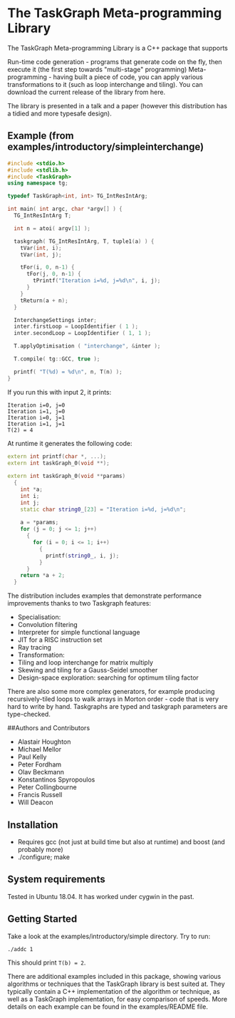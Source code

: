 # The TaskGraph Meta-programming Library

The TaskGraph Meta-programming Library is a C++ package that supports

Run-time code generation - programs that generate code on the fly, then execute it (the first step towards "multi-stage" programming)
Meta-programming - having built a piece of code, you can apply various transformations to it (such as loop interchange and tiling).
You can download the current release of the library from here.

The library is presented in a talk and a paper (however this distribution has a tidied and more typesafe design).

## Example (from examples/introductory/simpleinterchange)
```C++ 
#include <stdio.h>
#include <stdlib.h>
#include <TaskGraph>
using namespace tg;

typedef TaskGraph<int, int> TG_IntResIntArg;

int main( int argc, char *argv[] ) {
  TG_IntResIntArg T;

  int n = atoi( argv[1] );

  taskgraph( TG_IntResIntArg, T, tuple1(a) ) {
    tVar(int, i);
    tVar(int, j);

    tFor(i, 0, n-1) {
      tFor(j, 0, n-1) {
        tPrintf("Iteration i=%d, j=%d\n", i, j);
      }
    }
    tReturn(a + n);
  }

  InterchangeSettings inter;
  inter.firstLoop = LoopIdentifier ( 1 );
  inter.secondLoop = LoopIdentifier ( 1, 1 );

  T.applyOptimisation ( "interchange", &inter );

  T.compile( tg::GCC, true );

  printf( "T(%d) = %d\n", n, T(n) );
}
```
If you run this with input 2, it prints:
``` 
Iteration i=0, j=0
Iteration i=1, j=0
Iteration i=0, j=1
Iteration i=1, j=1
T(2) = 4
```
At runtime it generates the following code:
```C++
extern int printf(char *, ...);
extern int taskGraph_0(void **);
 
extern int taskGraph_0(void **params)
  {
    int *a;
    int i;
    int j;
    static char string0_[23] = "Iteration i=%d, j=%d\n";
 
    a = *params;
    for (j = 0; j <= 1; j++)
      {
        for (i = 0; i <= 1; i++)
          {
            printf(string0_, i, j);
          }
      }
    return *a + 2;
  }
```
The distribution includes examples that demonstrate performance improvements thanks to two Taskgraph features:
* Specialisation:
* Convolution filtering
* Interpreter for simple functional language
* JIT for a RISC instruction set
* Ray tracing
* Transformation:
* Tiling and loop interchange for matrix multiply
* Skewing and tiling for a Gauss-Seidel smoother
* Design-space exploration: searching for optimum tiling factor

There are also some more complex generators, for example producing recursively-tiled loops to walk arrays in Morton order - code that is very hard to write by hand.
Taskgraphs are typed and taskgraph parameters are type-checked.

##Authors and Contributors
* Alastair Houghton
* Michael Mellor
* Paul Kelly
* Peter Fordham
* Olav Beckmann
* Konstantinos Spyropoulos
* Peter Collingbourne
* Francis Russell
* Will Deacon

## Installation
* Requires gcc (not just at build time but also at runtime) and boost (and probably more)
* ./configure; make

## System requirements
Tested in Ubuntu 18.04.  It has worked under cygwin in the past.  

## Getting Started
Take a look at the examples/introductory/simple directory.  Try to run:
```
./addc 1
```
This should print `T(b) = 2`.

There are additional examples included in this package, showing various algorithms or techniques that the TaskGraph library is best suited at. They typically contain a C++ implementation of the algorithm or technique, as well as a TaskGraph implementation, for easy comparison of speeds. More details on each example can be found in the examples/README file.
